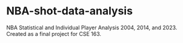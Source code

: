 # NBA-shot-data-analysis
NBA Statistical and Individual Player Analysis 2004, 2014, and 2023. Created as a final project for CSE 163.
